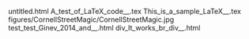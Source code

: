 untitled.html
A_test_of_LaTeX_code__.tex
This_is_a_sample_LaTeX__.tex
figures/CornellStreetMagic/CornellStreetMagic.jpg
test_test_Ginev_2014_and__.html
div_It_works_br_div__.html
